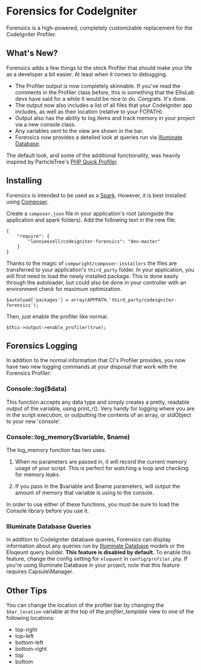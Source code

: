 # Forensics for CodeIgniter

Forensics is a high-powered, completely customizable replacement for the CodeIgniter Profiler.

## What's New?

Forensics adds a few things to the stock Profiler that should make your life as a developer a bit easier. At least when it comes to debugging.

- The Profiler output is now completely skinnable. If you've read the comments in the Profiler class before, this is something that the EllisLab devs have said for a while it would be nice to do. Congrats. It's done. 
- The output now also includes a list of all files that your CodeIgniter app includes, as well as their location (relative to your FCPATH).
- Output also has the ability to log items and track memory in your project via a new console class. 
- Any variables sent to the view are shown in the bar.
- Forensics now provides a detailed look at queries run via [Illuminate Database](https://github.com/illuminate/database).

The default look, and some of the additional functionality, was heavily inspired by ParticleTree's [PHP Quick Profiler](http://particletree.com/features/php-quick-profiler/).

## Installing

Forensics is intended to be used as a [Spark](http://getsparks.org). However, it is best installed using [Composer](http://getcomposer.org/). 

Create a `composer.json` file in your application's root (alongside the application and spark folders). Add the following text in the new file: 

    {
        "require": {
            "lonnieezell/codeigniter-forensics": "dev-master"
        }
    }

Thanks to the magic of `compwright/composer-installers` the files are transferred to your application's `third_party` folder. In your application, you will first need to load the newly installed package.  This is  done easily through the autoloader, but could also be done in your controller with an environment check for maximum optimization. 

    $autoload['packages'] = array(APPPATH.'third_party/codeigniter-forensics');

Then, just enable the profiler like normal.
    
    $this->output->enable_profiler(true);

## Forensics Logging

In addition to the normal information that CI's Profiler provides, you now have two new logging commands at your disposal that work with the Forensics Profiler:

### Console::log($data) 

This function accepts any data type and simply creates a pretty, readable output of the variable, using print_r(). Very handy for logging where you are in the script execution, or outputting the contents of an array, or stdObject to your new 'console'.

### Console::log_memory($variable, $name)

The log_memory function has two uses.

1) When no parameters are passed in, it will record the current memory usage of your script. This is perfect for watching a loop and checking for memory leaks.

2) If you pass in the $variable and $name parameters, will output the amount of memory that variable is using to the console.

In order to use either of these functions, you must be sure to load the Console library before you use it.

### Illuminate Database Queries

In addition to CodeIgniter database queries, Forensics can display information about any queries run by [Illuminate Database](https://github.com/illuminate/database) models or the Eloqeunt query builder. **This feature is disabled by default.** To enable this feature, change the config setting for `eloquent` in `config/profiler.php`. If you're using Illuminate Database in your project, note that this feature requires Capsule\Manager.

## Other Tips

You can change the location of the profiler bar by changing the `$bar_location` variable at the top of the *profiler_template* view to one of the following locations: 

* top-right
* top-left
* bottom-left
* bottom-right
* top
* bottom
